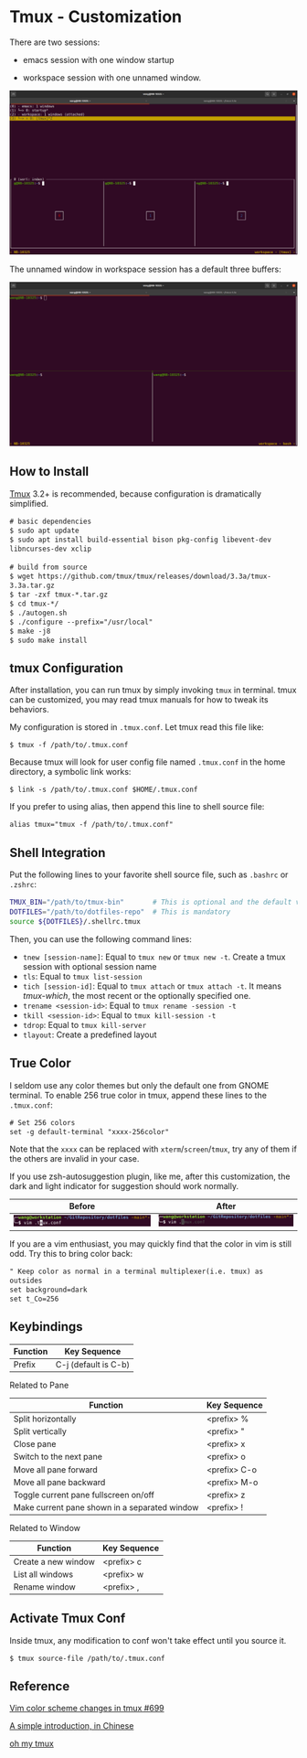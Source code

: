 # Tmux - Customization

There are two sessions:

- emacs session with one window startup

- workspace session with one unnamed window.

![workspaces](./imgs/workspaces.png)

The unnamed window in workspace session has a default three buffers:

![workspace layout](./imgs/workspace_layout.png)



## How to Install

[Tmux](https://github.com/tmux/tmux) 3.2+ is recommended, because configuration is dramatically simplified.

```shell
# basic dependencies
$ sudo apt update
$ sudo apt install build-essential bison pkg-config libevent-dev libncurses-dev xclip

# build from source
$ wget https://github.com/tmux/tmux/releases/download/3.3a/tmux-3.3a.tar.gz
$ tar -zxf tmux-*.tar.gz
$ cd tmux-*/
$ ./autogen.sh
$ ./configure --prefix="/usr/local"
$ make -j8
$ sudo make install
```



## tmux Configuration

After installation, you can run tmux by simply invoking `tmux` in terminal. tmux can be customized, you may read tmux manuals for how to tweak its behaviors. 

My configuration is stored in `.tmux.conf`. Let tmux read this file like:

```shell
$ tmux -f /path/to/.tmux.conf
```

Because tmux will look for user config file named `.tmux.conf` in the home directory, a symbolic link works:

```shell
$ link -s /path/to/.tmux.conf $HOME/.tmux.conf
```

If you prefer to using alias, then append this line to shell source file:

```shell
alias tmux="tmux -f /path/to/.tmux.conf"
```



## Shell Integration

Put the following lines to your favorite shell source file, such as `.bashrc` or `.zshrc`:

```bash
TMUX_BIN="/path/to/tmux-bin"       # This is optional and the default value is set by $(which tmux)
DOTFILES="/path/to/dotfiles-repo"  # This is mandatory
source ${DOTFILES}/.shellrc.tmux
```

Then, you can use the following command lines:

- `tnew [session-name]`: Equal to `tmux new` or `tmux new -t`. Create a tmux session with optional session name
- `tls`: Equal to `tmux list-session`
- `tich [session-id]`: Equal to `tmux attach` or `tmux attach -t`. It means *tmux-which*, the most recent or the optionally specified one.
- `trename <session-id>`: Equal to `tmux rename -session -t`
- `tkill <session-id>`: Equal to `tmux kill-session -t`
- `tdrop`: Equal to `tmux kill-server`
- `tlayout`: Create a predefined layout



## True Color

I seldom use any color themes but only the default one from GNOME terminal. To enable 256 true color in tmux, append these lines to the `.tmux.conf`:

```shell
# Set 256 colors
set -g default-terminal "xxxx-256color"
```

Note that the `xxxx` can be replaced with `xterm`/`screen`/`tmux`, try any of them if the others are invalid in your case.

If you use zsh-autosuggestion plugin, like me, after this customization, the dark and light indicator for suggestion should work normally.

| Before                                                       | After                                                        |
| ------------------------------------------------------------ | ------------------------------------------------------------ |
| <img src="./imgs/image-none-256color.png" alt="image-20210731153130817" style="zoom:35%;" /> | <img src="./imgs/image-256color.png" alt="image-20210731152739608" style="zoom:35%;" /> |

If you are a vim enthusiast, you may quickly find that the color in vim is still odd. Try this to bring color back:

```vimrc
" Keep color as normal in a terminal multiplexer(i.e. tmux) as outsides
set background=dark
set t_Co=256
```



## Keybindings

| Function | Key Sequence         |
| -------- | -------------------- |
| Prefix   | C-j (default is C-b) |

Related to Pane

| Function                                      | Key Sequence  |
| --------------------------------------------- | ------------- |
| Split horizontally                            | \<prefix> %   |
| Split vertically                              | \<prefix> "   |
| Close pane                                    | \<prefix> x   |
| Switch to the next pane                       | \<prefix> o   |
| Move all pane forward                         | \<prefix> C-o |
| Move all pane backward                        | \<prefix> M-o |
| Toggle current pane fullscreen on/off         | \<prefix> z   |
| Make current pane shown in a separated window | \<prefix> !   |

Related to Window

| Function            | Key Sequence |
| ------------------- | ------------ |
| Create a new window | \<prefix> c  |
| List all windows    | \<prefix> w  |
| Rename window       | \<prefix> ,  |



## Activate Tmux Conf

Inside tmux, any modification to conf won't take effect until you source it.

```shell
$ tmux source-file /path/to/.tmux.conf
```



## Reference

[Vim color scheme changes in tmux #699](https://github.com/tmux/tmux/issues/699)

[A simple introduction, in Chinese](https://www.ruanyifeng.com/blog/2019/10/tmux.html)

[oh my tmux](https://github.com/gpakosz/.tmux)

